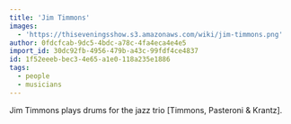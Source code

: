 ```yaml
---
title: 'Jim Timmons'
images:
  - 'https://thiseveningsshow.s3.amazonaws.com/wiki/jim-timmons.png'
author: 0fdcfcab-9dc5-4bdc-a78c-4fa4eca4e4e5
import_id: 30dc92fb-4956-479b-a43c-99fdf4ce4837
id: 1f52eeeb-bec3-4e65-a1e0-118a235e1886
tags:
  - people
  - musicians
---
```

Jim Timmons plays drums for the jazz trio [Timmons, Pasteroni & Krantz].

